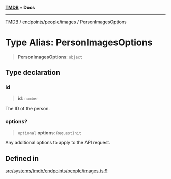 [**TMDB**](../../../../README.md) • **Docs**

***

[TMDB](../../../../README.md) / [endpoints/people/images](../README.md) / PersonImagesOptions

# Type Alias: PersonImagesOptions

> **PersonImagesOptions**: `object`

## Type declaration

### id

> **id**: `number`

The ID of the person.

### options?

> `optional` **options**: `RequestInit`

Any additional options to apply to the API request.

## Defined in

[src/systems/tmdb/endpoints/people/images.ts:9](https://github.com/Norviah/media-hub/blob/e3dc67aa1738d9ad44e6a4419ef7e26de86e1452/src/systems/tmdb/endpoints/people/images.ts#L9)
